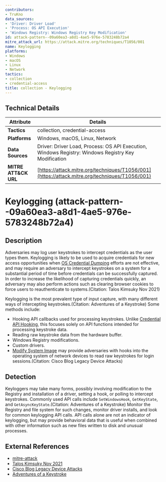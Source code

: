 ```yaml
---
contributors:
- TruKno
data_sources:
- 'Driver: Driver Load'
- 'Process: OS API Execution'
- 'Windows Registry: Windows Registry Key Modification'
id: attack-pattern--09a60ea3-a8d1-4ae5-976e-5783248b72a4
mitre_attack_url: https://attack.mitre.org/techniques/T1056/001
name: Keylogging
platforms:
- Windows
- macOS
- Linux
- Network
tactics:
- collection
- credential-access
title: collection - Keylogging
---
```


## Technical Details

| Attribute | Details |
|-----------|----------|
| **Tactics** | collection, credential-access |
| **Platforms** | Windows, macOS, Linux, Network |
| **Data Sources** | Driver: Driver Load, Process: OS API Execution, Windows Registry: Windows Registry Key Modification |
| **MITRE ATT&CK URL** | [https://attack.mitre.org/techniques/T1056/001](https://attack.mitre.org/techniques/T1056/001) |

# Keylogging (attack-pattern--09a60ea3-a8d1-4ae5-976e-5783248b72a4)

## Description
Adversaries may log user keystrokes to intercept credentials as the user types them. Keylogging is likely to be used to acquire credentials for new access opportunities when [OS Credential Dumping](https://attack.mitre.org/techniques/T1003) efforts are not effective, and may require an adversary to intercept keystrokes on a system for a substantial period of time before credentials can be successfully captured. In order to increase the likelihood of capturing credentials quickly, an adversary may also perform actions such as clearing browser cookies to force users to reauthenticate to systems.(Citation: Talos Kimsuky Nov 2021)

Keylogging is the most prevalent type of input capture, with many different ways of intercepting keystrokes.(Citation: Adventures of a Keystroke) Some methods include:

* Hooking API callbacks used for processing keystrokes. Unlike [Credential API Hooking](https://attack.mitre.org/techniques/T1056/004), this focuses solely on API functions intended for processing keystroke data.
* Reading raw keystroke data from the hardware buffer.
* Windows Registry modifications.
* Custom drivers.
* [Modify System Image](https://attack.mitre.org/techniques/T1601) may provide adversaries with hooks into the operating system of network devices to read raw keystrokes for login sessions.(Citation: Cisco Blog Legacy Device Attacks) 

## Detection
Keyloggers may take many forms, possibly involving modification to the Registry and installation of a driver, setting a hook, or polling to intercept keystrokes. Commonly used API calls include `SetWindowsHook`, `GetKeyState`, and `GetAsyncKeyState`.(Citation: Adventures of a Keystroke) Monitor the Registry and file system for such changes, monitor driver installs, and look for common keylogging API calls. API calls alone are not an indicator of keylogging, but may provide behavioral data that is useful when combined with other information such as new files written to disk and unusual processes.

## External References
- [mitre-attack](https://attack.mitre.org/techniques/T1056/001)
- [Talos Kimsuky Nov 2021](https://blog.talosintelligence.com/2021/11/kimsuky-abuses-blogs-delivers-malware.html)
- [Cisco Blog Legacy Device Attacks](https://community.cisco.com/t5/security-blogs/attackers-continue-to-target-legacy-devices/ba-p/4169954)
- [Adventures of a Keystroke](http://opensecuritytraining.info/Keylogging_files/The%20Adventures%20of%20a%20Keystroke.pdf)
